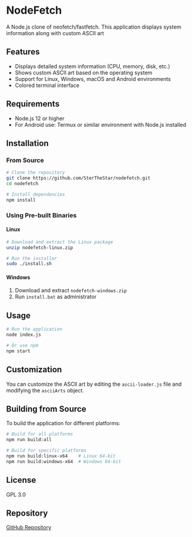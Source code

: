 # NodeFetch

A Node.js clone of neofetch/fastfetch. This application displays system information along with custom ASCII art

## Features

* Displays detailed system information (CPU, memory, disk, etc.)
* Shows custom ASCII art based on the operating system
* Support for Linux, Windows, macOS and Android environments
* Colored terminal interface

## Requirements

* Node.js 12 or higher
* For Android use: Termux or similar environment with Node.js installed

## Installation

### From Source
```bash
# Clone the repository
git clone https://github.com/SterTheStar/nodefetch.git
cd nodefetch

# Install dependencies
npm install
```

### Using Pre-built Binaries

#### Linux
```bash
# Download and extract the Linux package
unzip nodefetch-linux.zip

# Run the installer
sudo ./install.sh
```

#### Windows
1. Download and extract `nodefetch-windows.zip`
2. Run `install.bat` as administrator

## Usage

```bash
# Run the application
node index.js

# Or use npm
npm start
```

## Customization

You can customize the ASCII art by editing the `ascii-loader.js` file and modifying the `asciiArts` object.

## Building from Source

To build the application for different platforms:

```bash
# Build for all platforms
npm run build:all

# Build for specific platforms
npm run build:linux-x64    # Linux 64-bit
npm run build:windows-x64  # Windows 64-bit
```

## License

GPL 3.0

## Repository

[GitHub Repository](https://github.com/SterTheStar/nodefetch)
